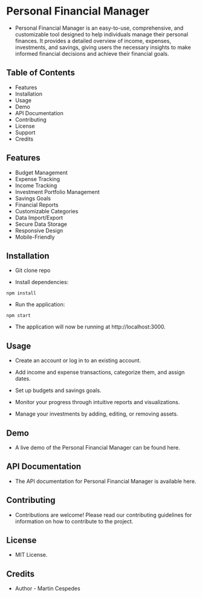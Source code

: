 # Personal Financial Manager

- Personal Financial Manager is an easy-to-use, comprehensive, and customizable tool designed to help individuals manage their personal finances. It provides a detailed overview of income, expenses, investments, and savings, giving users the necessary insights to make informed financial decisions and achieve their financial goals.

## Table of Contents
- Features
- Installation
- Usage
- Demo
- API Documentation
- Contributing
- License
- Support
- Credits

 ## Features
- Budget Management
- Expense Tracking
- Income Tracking
- Investment Portfolio Management
- Savings Goals
- Financial Reports
- Customizable Categories
- Data Import/Export
- Secure Data Storage
- Responsive Design
- Mobile-Friendly

## Installation

- Git clone repo

- Install dependencies:
```
npm install
```

- Run the application:
```
npm start
```

- The application will now be running at http://localhost:3000.

## Usage

- Create an account or log in to an existing account.

- Add income and expense transactions, categorize them, and assign dates.

- Set up budgets and savings goals.

- Monitor your progress through intuitive reports and visualizations.

- Manage your investments by adding, editing, or removing assets.

## Demo

- A live demo of the Personal Financial Manager can be found here.

## API Documentation

- The API documentation for Personal Financial Manager is available here.

## Contributing

- Contributions are welcome! Please read our contributing guidelines for information on how to contribute to the project.

## License

- MIT License.

## Credits

- Author - Martin Cespedes

